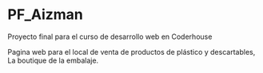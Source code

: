 # PF_Aizman

Proyecto final para el curso de desarrollo web en Coderhouse

Pagina web para el local de venta de productos de plástico y descartables, La boutique de la embalaje.
